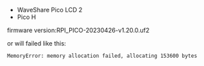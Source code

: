 - WaveShare Pico LCD 2
- Pico H

firmware version:RPI_PICO-20230426-v1.20.0.uf2

or  will failed like this:

```
MemoryError: memory allocation failed, allocating 153600 bytes
```
